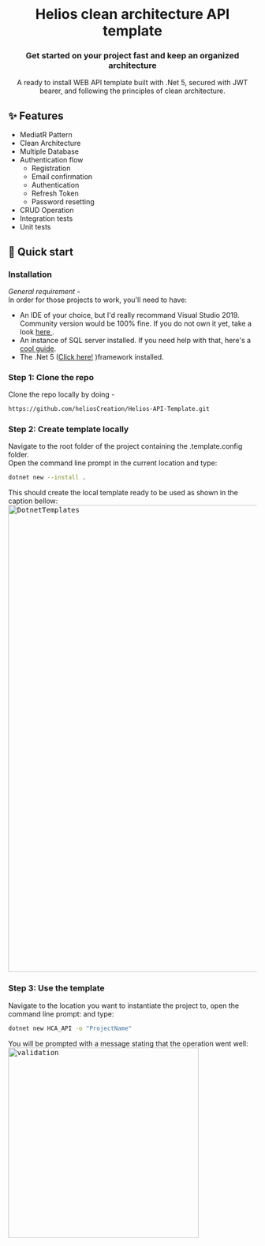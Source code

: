 <br />
  <h1 align="center">Helios clean architecture API template</h1>
  <h3 align="center">Get started on your project fast and keep an organized architecture</h3>

<p align="center">A ready to install  WEB API template built with .Net 5, secured with JWT bearer, and following the principles of clean architecture.</p>

## ✨ Features
<ul>
  <li>MediatR Pattern</li>
  <li>Clean Architecture </li>
  <li>Multiple Database</li>
  <li>
    Authentication flow
    <ul>
      <li>Registration</li>
      <li>Email confirmation</li>
      <li>Authentication</li>
      <li>Refresh Token</li>
      <li>Password resetting</li>
    </ul>
  </li>
  <li>CRUD Operation</li>
  <li>Integration tests</li>
  <li>Unit tests</li>  
</ul>

## :rocket: Quick start

### Installation
 <i>General requirement</i> - <br/>
  In order for those projects to work, you'll need to have: <br/>
  <ul>
  <li>
    An IDE of your choice, but I'd really recommand Visual Studio 2019. Community version would be 100% fine. If you do not own it yet, take a look
    <a href="https://visualstudio.microsoft.com/fr/"> here </a>.
  </li>
    <li>
      An instance of SQL server installed. If you need help with that, here's a <a href="https://computingforgeeks.com/install-sql-server-developer-edition-on-windows-server/">cool guide</a>. 
    </li>
    <li>
    The .Net 5 (<a href="https://dotnet.microsoft.com/download/dotnet/5.0">Click here!</a> )framework installed. 
    </li>
  </ul>

### Step 1: Clone the repo
Clone the repo locally by doing -

```sh
https://github.com/heliosCreation/Helios-API-Template.git
```

### Step 2: Create template locally
Navigate to the root folder of the project containing the .template.config folder. <br/>
Open the command line prompt in the current location and type: 
```sh
dotnet new --install .
```
This should create the local template ready to be used as shown in the caption bellow:  
<kbd>
  <img width="947" alt="DotnetTemplates" src="https://user-images.githubusercontent.com/71494857/165502996-3cea7c22-232b-4ad7-90cf-71cafc683762.PNG">
</kbd>

### Step 3: Use the template
Navigate to the location you want to instantiate the project to, open the command line prompt: and type:
```sh
dotnet new HCA_API -o "ProjectName"
```
You will be prompted with a message stating that the operation went well: 
<kbd>
  <img width="386" alt="validation" src="https://user-images.githubusercontent.com/71494857/165504188-25740a73-c9ed-49d1-b57c-7ccb6da9fc02.PNG">
</kbd>
